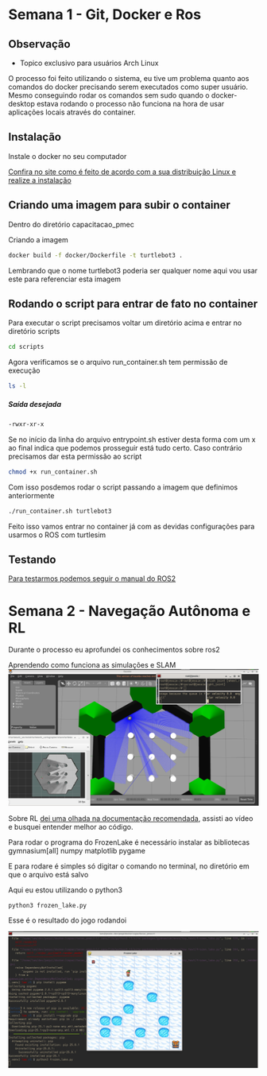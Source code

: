 # Semana 1 - Git, Docker e Ros

## Observação 

- Topico exclusivo para usuários Arch Linux

O processo foi feito utilizando o sistema, eu tive um problema quanto aos comandos do docker precisando serem executados como super usuário. Mesmo conseguindo rodar os comandos sem sudo quando o docker-desktop estava rodando o processo não funciona na hora de usar aplicações locais através do container.

## Instalação

Instale o docker no seu computador

[Confira no site como é feito de acordo com a sua distribuição Linux e realize a instalação](https://docs.docker.com/get-started/get-docker/)

## Criando uma imagem para subir o container

Dentro do diretório capacitacao_pmec

Criando a imagem

```bash
docker build -f docker/Dockerfile -t turtlebot3 .
```

Lembrando que o nome turtlebot3 poderia ser qualquer nome aqui vou usar este para referenciar esta imagem

## Rodando o script para entrar de fato no container

Para executar o script precisamos voltar um diretório acima e entrar no diretório scripts

```bash
cd scripts
```

Agora verificamos se o arquivo run_container.sh tem permissão de execução

```bash
ls -l
```

##### Saída desejada

```bash
-rwxr-xr-x
```

Se no início da linha do arquivo entrypoint.sh estiver desta forma com um x ao final indica que podemos prosseguir está tudo certo.
Caso contrário precisamos dar esta permissão ao script

```bash
chmod +x run_container.sh
```

Com isso posdemos rodar o script passando a imagem que definimos anteriormente

```bash
./run_container.sh turtlebot3
```

Feito isso vamos entrar no container já com as devidas configurações para usarmos o ROS com turtlesim

## Testando 

[Para testarmos podemos seguir o manual do ROS2](https://docs.ros.org/en/humble/Tutorials/Beginner-CLI-Tools/Recording-And-Playing-Back-Data/Recording-And-Playing-Back-Data.html)

# Semana 2 - Navegação Autônoma e RL

Durante o processo eu aprofundei os conhecimentos sobre ros2 

Aprendendo como funciona as simulações e SLAM
![Brincando um pouco com Ros2 e SLAM](/assets/ros2_slam.png)

Sobre RL [dei uma olhada na documentação recomendada](https://gymnasium.farama.org/environments/toy_text/frozen_lake/), assisti ao vídeo e busquei entender melhor ao código.

Para rodar o programa do FrozenLake é necessário instalar as bibliotecas gymnasium[all] numpy matplotlib pygame

E para rodare é simples só digitar o comando no terminal, no diretório em que o arquivo está salvo

Aqui eu estou utilizando o python3

```bash
python3 frozen_lake.py
```

Esse é o resultado do jogo rodandoi

![imagem rodando](/assets/rl.png)

